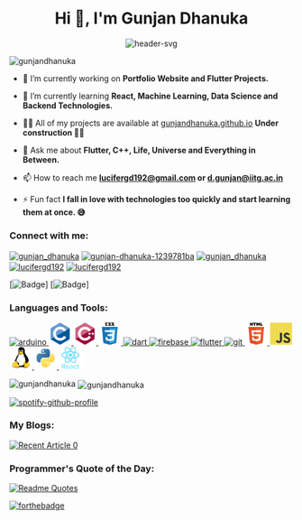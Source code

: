 <!-- [![Header](https://github.com/GunjanDhanuka/GunjanDhanuka/blob/main/20210418_155832_0000.png "Header")](https://gunjandhanuka.github.io/) -->
<h1 align="center">Hi 👋, I'm Gunjan Dhanuka</h1>

<p align="center"> <img src="https://readme-typing-svg.herokuapp.com?font=Ubuntu&color=040D11&size=30&center=true&vCenter=true&width=500&lines=Student+Developer.;Exploring+ML%2C+AI+and+DL.;Occasional+Competitive+Programmer.;Lifelong+Learner.;Waiting+to+Travel+the+World.;Mesmerized+by+Sci-Tech." alt="header-svg" /> </p>

<p align="left"> <img src="https://komarev.com/ghpvc/?username=gunjandhanuka&label=Profile%20views&color=0e75b6&style=flat" alt="gunjandhanuka" /> </p>

- 🔭 I’m currently working on **Portfolio Website and Flutter Projects.**

- 🌱 I’m currently learning **React, Machine Learning, Data Science and Backend Technologies.**

- 👨‍💻 All of my projects are available at [gunjandhanuka.github.io](gunjandhanuka.github.io) **Under construction 👷‍♂️**

- 💬 Ask me about **Flutter, C++, Life, Universe and Everything in Between.**

- 📫 How to reach me **lucifergd192@gmail.com or d.gunjan@iitg.ac.in**

- ⚡ Fun fact **I fall in love with technologies too quickly and start learning them at once. 😅**

<h3 align="left">Connect with me:</h3>
<p align="left">
<a href="https://twitter.com/gunjan_dhanuka" target="blank"><img align="center" src="https://raw.githubusercontent.com/rahuldkjain/github-profile-readme-generator/22064237dce9d9052582c108ace3c161b646dfd9/src/images/icons/Social/twitter.svg" alt="gunjan_dhanuka" height="30" width="40" /></a>
<a href="https://linkedin.com/in/gunjan-dhanuka-1239781ba" target="blank"><img align="center" src="https://raw.githubusercontent.com/rahuldkjain/github-profile-readme-generator/22064237dce9d9052582c108ace3c161b646dfd9/src/images/icons/Social/linked-in-alt.svg" alt="gunjan-dhanuka-1239781ba" height="30" width="40" /></a>
<a href="https://instagram.com/gunjan_dhanuka" target="blank"><img align="center" src="https://raw.githubusercontent.com/rahuldkjain/github-profile-readme-generator/22064237dce9d9052582c108ace3c161b646dfd9/src/images/icons/Social/instagram.svg" alt="gunjan_dhanuka" height="30" width="40" /></a>
<a href="https://www.codechef.com/users/lucifergd192" target="blank"><img align="center" src="https://cdn.jsdelivr.net/npm/simple-icons@3.1.0/icons/codechef.svg" alt="lucifergd192" height="30" width="40" /></a>
<a href="https://codeforces.com/profile/lucifergd192" target="blank"><img align="center" src="https://cdn.jsdelivr.net/npm/simple-icons@3.0.1/icons/codeforces.svg" alt="lucifergd192" height="30" width="40" /></a>
</p>

[![Badge](https://cp-logo.vercel.app/codechef/lucifergd192?logo=true)]
[![Badge](https://cp-logo.vercel.app/codeforces/lucifergd192?logo=true)]


<h3 align="left">Languages and Tools:</h3>
<p align="left"> <a href="https://www.arduino.cc/" target="_blank"> <img src="https://cdn.worldvectorlogo.com/logos/arduino-1.svg" alt="arduino" width="40" height="40"/> </a> <a href="https://www.cprogramming.com/" target="_blank"> <img src="https://raw.githubusercontent.com/devicons/devicon/master/icons/c/c-original.svg" alt="c" width="40" height="40"/> </a> <a href="https://www.w3schools.com/cpp/" target="_blank"> <img src="https://raw.githubusercontent.com/devicons/devicon/master/icons/cplusplus/cplusplus-original.svg" alt="cplusplus" width="40" height="40"/> </a> <a href="https://www.w3schools.com/css/" target="_blank"> <img src="https://raw.githubusercontent.com/devicons/devicon/master/icons/css3/css3-original-wordmark.svg" alt="css3" width="40" height="40"/> </a> <a href="https://dart.dev" target="_blank"> <img src="https://www.vectorlogo.zone/logos/dartlang/dartlang-icon.svg" alt="dart" width="40" height="40"/> </a> <a href="https://firebase.google.com/" target="_blank"> <img src="https://www.vectorlogo.zone/logos/firebase/firebase-icon.svg" alt="firebase" width="40" height="40"/> </a> <a href="https://flutter.dev" target="_blank"> <img src="https://www.vectorlogo.zone/logos/flutterio/flutterio-icon.svg" alt="flutter" width="40" height="40"/> </a> <a href="https://git-scm.com/" target="_blank"> <img src="https://www.vectorlogo.zone/logos/git-scm/git-scm-icon.svg" alt="git" width="40" height="40"/> </a> <a href="https://www.w3.org/html/" target="_blank"> <img src="https://raw.githubusercontent.com/devicons/devicon/master/icons/html5/html5-original-wordmark.svg" alt="html5" width="40" height="40"/> </a> <a href="https://developer.mozilla.org/en-US/docs/Web/JavaScript" target="_blank"> <img src="https://raw.githubusercontent.com/devicons/devicon/master/icons/javascript/javascript-original.svg" alt="javascript" width="40" height="40"/> </a> <a href="https://www.linux.org/" target="_blank"> <img src="https://raw.githubusercontent.com/devicons/devicon/master/icons/linux/linux-original.svg" alt="linux" width="40" height="40"/> </a> <a href="https://www.python.org" target="_blank"> <img src="https://raw.githubusercontent.com/devicons/devicon/master/icons/python/python-original.svg" alt="python" width="40" height="40"/> </a> <a href="https://reactjs.org/" target="_blank"> <img src="https://raw.githubusercontent.com/devicons/devicon/master/icons/react/react-original-wordmark.svg" alt="react" width="40" height="40"/> </a> </p>

<p><img align="left" src="https://github-readme-stats.vercel.app/api/top-langs?username=gunjandhanuka&show_icons=true&locale=en" alt="gunjandhanuka" /></p>

<p>&nbsp;<img align="center" src="https://github-readme-stats.vercel.app/api?username=gunjandhanuka&show_icons=true&locale=en" alt="gunjandhanuka" /></p>

[![spotify-github-profile](https://spotify-github-profile.vercel.app/api/view?uid=zj5tpnsxpdx85fjpnd0ftuqlx&cover_image=true&theme=novatorem)](https://github.com/kittinan/spotify-github-profile)

### My Blogs:

<a target="_blank" href="https://gunjan-dhanuka.medium.com/freshman-year-at-iit-guwahati-ecfb8d8032cb"> <img src="https://github-readme-medium-recent-article.vercel.app/medium/@gunjan-dhanuka/0" alt="Recent Article 0"/> </a>

<h3>Programmer's Quote of the Day:</h3>

[![Readme Quotes](https://quotes-github-readme.vercel.app/api?type=horizontal)](https://github.com/piyushsuthar/github-readme-quotes)

[![forthebadge](https://forthebadge.com/images/badges/built-with-love.svg)](https://forthebadge.com)


